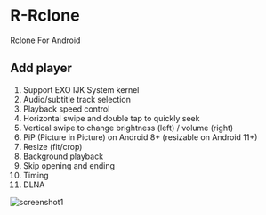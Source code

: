 # R-Rclone

Rclone For Android

## Add player
1. Support EXO IJK System kernel
2. Audio/subtitle track selection
3. Playback speed control
4. Horizontal swipe and double tap to quickly seek
5. Vertical swipe to change brightness (left) / volume (right)
6. PiP (Picture in Picture) on Android 8+ (resizable on Android 11+)
7. Resize (fit/crop)
8. Background playback
9. Skip opening and ending
10. Timing
11. DLNA


![screenshot1](https://raw.githubusercontent.com/NextPlayerCloud/R-Rclone/main/screenshot/screenshot1.jpg)
